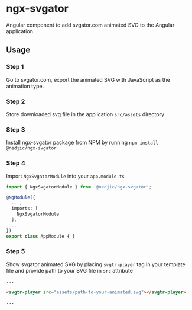 # ngx-svgator
Angular component to add svgator.com animated SVG to the Angular application

## Usage

### Step 1
Go to svgator.com,  export the animated SVG with JavaScript as the animation type.

### Step 2
Store downloaded svg file in the application `src/assets` directory 

### Step 3
Install ngx-svgator package from NPM by running `npm install @nedjic/ngx-svgator`

### Step 4
Import `NgxSvgatorModule` into your `app.module.ts`
```ts
import { NgxSvgatorModule } from '@nedjic/ngx-svgator';

@NgModule({
  ...,
  imports: [
    NgxSvgatorModule
  ],
  ...
})
export class AppModule { }
```

### Step 5
Show svgator animated SVG by placing `svgtr-player` tag in your template file and provide path to your SVG file in `src` attribute
```html
...

<svgtr-player src="assets/path-to-your-animated.svg"></svgtr-player>

...

```
